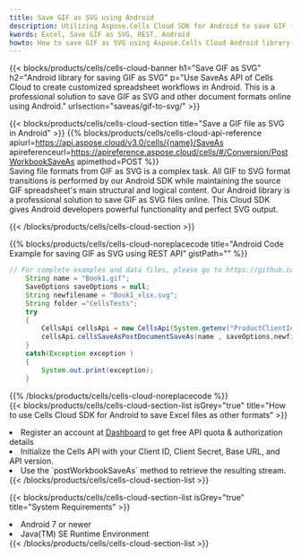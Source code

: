 ```yaml
---
title: Save GIF as SVG using Android 
description: Utilizing Aspose.Cells Cloud SDK for Android to save GIF format file as SVG format file. 
kwords: Excel, Save GIF as SVG, REST, Android
howto: How to save GIF as SVG using Aspose.Cells Cloud Android library.
---
```



{{< blocks/products/cells/cells-cloud-banner h1="Save GIF as SVG" h2="Android library for saving GIF as SVG" p="Use SaveAs API of Cells Cloud to create customized spreadsheet workflows in Android. This is a professional solution to save GIF as SVG and other document formats online using Android." urlsection="saveas/gif-to-svg/" >}}

{{< blocks/products/cells/cells-cloud-section  title="Save a GIF file as SVG in Android" >}}
{{% blocks/products/cells/cells-cloud-api-reference  apiurl=https://api.aspose.cloud/v3.0/cells/{name}/SaveAs  apireferenceurl=https://apireference.aspose.cloud/cells/#/Conversion/PostWorkbookSaveAs  apimethod=POST %}}
<br/>
Saving file formats from GIF as SVG is a complex task. All GIF to SVG format transitions is performed by our Android SDK while maintaining the source GIF spreadsheet's main structural and logical content. Our Android library is a professional solution to save GIF as SVG files online. This Cloud SDK gives Android developers powerful functionality and perfect SVG output.

{{< /blocks/products/cells/cells-cloud-section >}}

{{% blocks/products/cells/cells-cloud-noreplacecode title="Android Code Example for saving GIF as SVG using REST API" gistPath="" %}}
  
```java
// For complete examples and data files, please go to https://github.com/aspose-cells-cloud/aspose-cells-cloud-android/
    String name = "Book1.gif";
    SaveOptions saveOptions = null;
    String newfilename = "Book1_xlsx.svg";
    String folder ="CellsTests";
    try
    {
        CellsApi cellsApi = new CellsApi(System.getenv("ProductClientId"), System.getenv("ProductClientSecret"));
        cellsApi.cellsSaveAsPostDocumentSaveAs(name , saveOptions,newfilename,false,false,folder,null,null,null,true);                       
    }
    catch(Exception exception )
    {
        System.out.print(exception);
    }
```
  
{{% /blocks/products/cells/cells-cloud-noreplacecode  %}}
<br/>
{{< blocks/products/cells/cells-cloud-section-list isGrey="true"  title="How to use Cells Cloud SDK for Android to save Excel files as other formats" >}}
<li>Register an account at <a href="https://dashboard.aspose.cloud/">Dashboard</a> to get free API quota & authorization details</li>
<li>Initialize the Cells API with your Client ID, Client Secret, Base URL, and API version.</li>
<li>Use the `postWorkbookSaveAs` method to retrieve the resulting stream.</li>
{{< /blocks/products/cells/cells-cloud-section-list >}}

{{< blocks/products/cells/cells-cloud-section-list isGrey="true"  title="System Requirements" >}}
<li>Android 7 or newer</li>
<li>Java(TM) SE Runtime Environment</li>
{{< /blocks/products/cells/cells-cloud-section-list >}}

